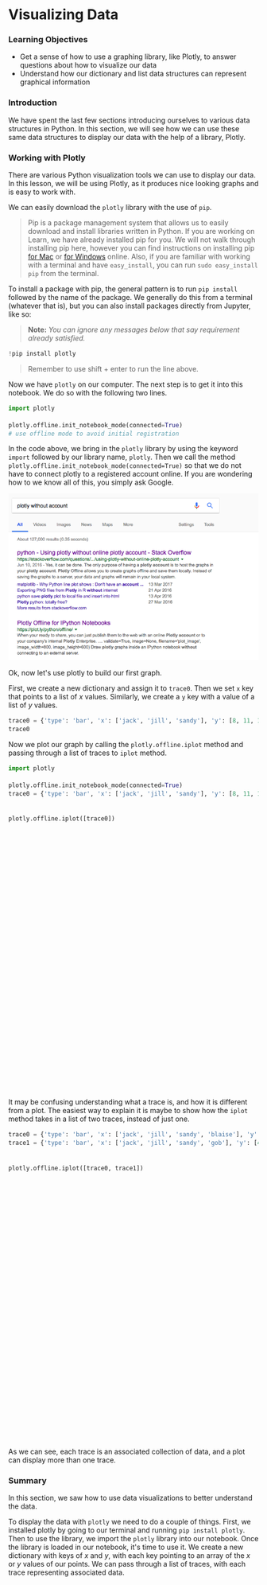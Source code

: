 
# Visualizing Data

### Learning Objectives

* Get a sense of how to use a graphing library, like Plotly, to answer questions about how to visualize our data
* Understand how our dictionary and list data structures can represent graphical information

### Introduction

We have spent the last few sections introducing ourselves to various data structures in Python.  In this section, we will see how we can use these same data structures to display our data with the help of a library, Plotly.

### Working with Plotly

There are various Python visualization tools we can use to display our data. In this lesson, we will be using Plotly, as it produces nice looking graphs and is easy to work with.  

We can easily download the `plotly` library with the use of `pip`.  

> Pip is a package management system that allows us to easily download and install libraries written in Python.  If you are working on Learn, we have already installed pip for you.  We will not walk through installing pip here, however you can find instructions on installing pip [for Mac](http://softwaretester.info/install-and-upgrade-pip-on-mac-os-x/) or [for Windows](https://www.youtube.com/results?search_query=instally+pip+windows) online.  Also, if you are familiar with working with a terminal and have `easy_install`, you can run `sudo easy_install pip` from the terminal.

To install a package with pip, the general pattern is to run `pip install` followed by the name of the package.  We generally do this from a terminal (whatever that is), but you can also install packages directly from Jupyter, like so:

>**Note:** *You can ignore any messages below that say requirement already satisfied.*


```python
!pip install plotly
```

> Remember to use shift + enter to run the line above.

Now we have `plotly` on our computer.  The next step is to get it into this notebook.  We do so with the following two lines.


```python
import plotly

plotly.offline.init_notebook_mode(connected=True)
# use offline mode to avoid initial registration
```

In the code above, we bring in the `plotly` library by using the keyword `import` followed by our library name, `plotly`.  Then we call the method `plotly.offline.init_notebook_mode(connected=True)` so that we do not have to connect plotly to a registered account online.  If you are wondering how to we know all of this, you simply ask Google.

![](./plotly-no-account.png)

Ok, now let's use plotly to build our first graph.

First, we create a new dictionary and assign it to `trace0`. Then we set `x` key that points to a list of $x$ values.  Similarly, we create a `y` key with a value of a list of $y$ values.  


```python
trace0 = {'type': 'bar', 'x': ['jack', 'jill', 'sandy'], 'y': [8, 11, 10]}
trace0
```

Now we plot our graph by calling the `plotly.offline.iplot` method and passing through a list of traces to `iplot` method.


```python
import plotly

plotly.offline.init_notebook_mode(connected=True)
trace0 = {'type': 'bar', 'x': ['jack', 'jill', 'sandy'], 'y': [8, 11, 10]}


plotly.offline.iplot([trace0])
```


<script>requirejs.config({paths: { 'plotly': ['https://cdn.plot.ly/plotly-latest.min']},});if(!window.Plotly) {{require(['plotly'],function(plotly) {window.Plotly=plotly;});}}</script>



<div id="ae2b19bc-c7f7-465c-8a73-ee614ba601fb" style="height: 525px; width: 100%;" class="plotly-graph-div"></div><script type="text/javascript">require(["plotly"], function(Plotly) { window.PLOTLYENV=window.PLOTLYENV || {};window.PLOTLYENV.BASE_URL="https://plot.ly";Plotly.newPlot("ae2b19bc-c7f7-465c-8a73-ee614ba601fb", [{"type": "bar", "x": ["jack", "jill", "sandy"], "y": [8, 11, 10]}], {}, {"showLink": true, "linkText": "Export to plot.ly"})});</script>


It may be confusing understanding what a trace is, and how it is different from a plot. The easiest way to explain it is maybe to show how the `iplot` method takes in a list of two traces, instead of just one.


```python
trace0 = {'type': 'bar', 'x': ['jack', 'jill', 'sandy', 'blaise'], 'y': [8, 11, 8, 13, 6, 4]}
trace1 = {'type': 'bar', 'x': ['jack', 'jill', 'sandy', 'gob'], 'y': [4, 12, 3, 14, 8, 1]}


plotly.offline.iplot([trace0, trace1])
```


<div id="7606a8a6-d17e-454f-b5e2-b1f326d55f63" style="height: 525px; width: 100%;" class="plotly-graph-div"></div><script type="text/javascript">require(["plotly"], function(Plotly) { window.PLOTLYENV=window.PLOTLYENV || {};window.PLOTLYENV.BASE_URL="https://plot.ly";Plotly.newPlot("7606a8a6-d17e-454f-b5e2-b1f326d55f63", [{"type": "bar", "x": ["jack", "jill", "sandy", "blaise"], "y": [8, 11, 8, 13, 6, 4]}, {"type": "bar", "x": ["jack", "jill", "sandy", "gob"], "y": [4, 12, 3, 14, 8, 1]}], {}, {"showLink": true, "linkText": "Export to plot.ly"})});</script>


As we can see, each trace is an associated collection of data, and a plot can display more than one trace.

### Summary

In this section, we saw how to use data visualizations to better understand the data.

To display the data with `plotly` we need to do a couple of things.  First, we installed plotly by going to our terminal and running `pip install plotly`.  Then to use the library, we import the `plotly` library into our notebook.  Once the library is loaded in our notebook, it's time to use it.  We create a new dictionary with keys of $x$ and $y$, with each key pointing to an array of the $x$ or $y$ values of our points.  We can pass through a list of traces, with each trace representing associated data.
